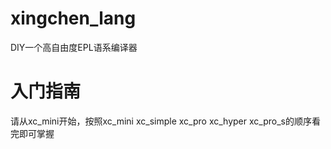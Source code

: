 # xingchen_lang
DIY一个高自由度EPL语系编译器

# 入门指南  
请从xc_mini开始，按照xc_mini xc_simple xc_pro xc_hyper xc_pro_s的顺序看完即可掌握
